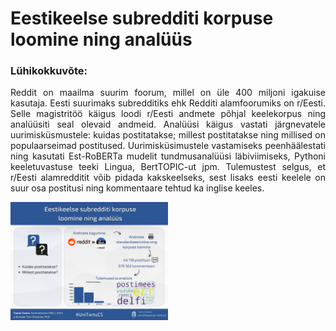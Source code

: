 <h1>Eestikeelse subredditi korpuse loomine ning analüüs</h1>
<h3>Lühikokkuvõte:</h3>
<p align="justify">Reddit on maailma suurim foorum, millel on üle 400 miljoni igakuise kasutaja. Eesti suurimaks subredditiks ehk Redditi alamfoorumiks on r/Eesti. Selle magistritöö käigus loodi r/Eesti andmete põhjal keelekorpus ning analüüsiti seal olevaid andmeid. Analüüsi käigus vastati järgnevatele uurimisküsmustele: kuidas postitatakse; millest postitatakse ning millised on populaarseimad postitused. Uurimisküsimustele vastamiseks peenhäälestati ning kasutati Est-RoBERTa mudelit tundmusanalüüsi läbiviimiseks, Pythoni keeletuvastuse teeki Lingua, BertTOPIC-ut jpm. Tulemustest selgus, et r/Eesti alamredditit võib pidada kakskeelseks, sest lisaks eesti keelele on suur osa postitusi ning kommentaare tehtud ka inglise keeles.</p>

<img src="https://raw.githubusercontent.com/taunotamm/DS_MSc_Thesis/main/Tauno_Tamm_abstrakt_v2_ET.jpg" width="50%">
